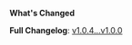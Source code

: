
**What's Changed**


**Full Changelog**: [v1.0.4...v1.0.0](https://github.com/opengeoshub/vgridpandas/compare/v1.0.4...v1.0.0)
